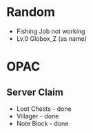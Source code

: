 # Random
- Fishing Job not working
- Lv.0 Globox_Z (as name)


# OPAC
## Server Claim
- Loot Chests - done
- Villager - done
- Note Block - done